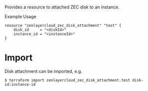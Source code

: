 Provides a resource to attached ZEC disk to an instance.

Example Usage

```hcl
resource "zenlayercloud_zec_disk_attachment" "test" {
	disk_id     = "<diskId>"
	instance_id = "<instanceId>"
}
```

# Import

Disk attachment can be imported, e.g.

```
$ terraform import zenlayercloud_zec_disk_attachment.test disk-id:instance-id
```
